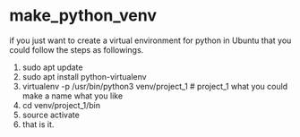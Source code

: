 # make_python_venv
if you just want to create a virtual environment for python in Ubuntu that you could follow the steps as followings.
1. sudo apt update
2. sudo apt install python-virtualenv
3. virtualenv -p /usr/bin/python3 venv/project_1 # project_1 what you could make a name what you like
4. cd venv/project_1/bin
5. source activate
6. that is it.
